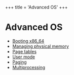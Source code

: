 +++
title = 'Advanced OS'
+++

# Advanced OS

- [Booting x86_64](booting-x86-64)
- [Managing physical memory](managing-physical-memory)
- [Page tables](page-tables)
- [User mode](user-mode)
- [Paging](paging)
- [Multiprocessing](multiprocessing)
